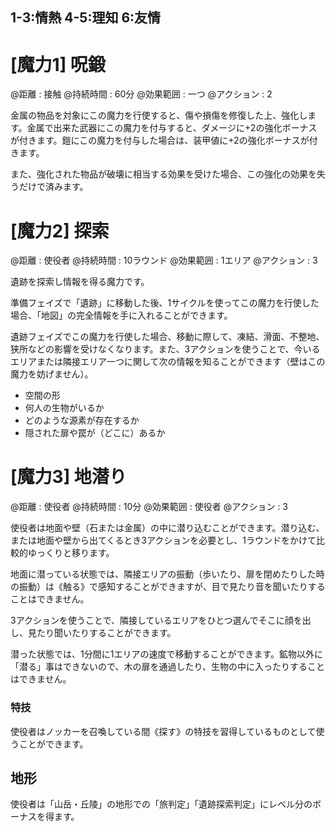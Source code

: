 ## 1-3:情熱	4-5:理知	6:友情


# [魔力1] 呪鍛

@距離 : 接触	@持続時間 : 60分	@効果範囲 : 一つ	@アクション : 2

金属の物品を対象にこの魔力を行使すると、傷や損傷を修復した上、強化します。金属で出来た武器にこの魔力を付与すると、ダメージに+2の強化ボーナスが付きます。鎧にこの魔力を付与した場合は、装甲値に+2の強化ボーナスが付きます。

また、強化された物品が破壊に相当する効果を受けた場合、この強化の効果を失うだけで済みます。


# [魔力2] 探索

@距離 : 使役者	@持続時間 : 10ラウンド	@効果範囲 : 1エリア	@アクション : 3

遺跡を探索し情報を得る魔力です。

準備フェイズで「遺跡」に移動した後、1サイクルを使ってこの魔力を行使した場合、「地図」の完全情報を手に入れることができます。

遺跡フェイズでこの魔力を行使した場合、移動に際して、凍結、滑面、不整地、狭所などの影響を受けなくなります。また、3アクションを使うことで、今いるエリアまたは隣接エリア一つに関して次の情報を知ることができます（壁はこの魔力を妨げません）。

* 空間の形
* 何人の生物がいるか
* どのような源素が存在するか
* 隠された扉や罠が（どこに）あるか


# [魔力3] 地潜り

@距離 : 使役者	@持続時間 : 10分	@効果範囲 : 使役者	@アクション : 3

使役者は地面や壁（石または金属）の中に潜り込むことができます。潜り込む、または地面や壁から出てくるとき3アクションを必要とし、1ラウンドをかけて比較的ゆっくりと移ります。

地面に潜っている状態では、隣接エリアの振動（歩いたり、扉を閉めたりした時の振動）は《触る》で感知することができますが、目で見たり音を聞いたりすることはできません。

3アクションを使うことで、隣接しているエリアをひとつ選んでそこに顔を出し、見たり聞いたりすることができます。

潜った状態では、1分間に1エリアの速度で移動することができます。鉱物以外に「潜る」事はできないので、木の扉を通過したり、生物の中に入ったりすることはできません。

### 特技

使役者はノッカーを召喚している間《探す》の特技を習得しているものとして使うことができます。


## 地形

使役者は「山岳・丘陵」の地形での「旅判定」「遺跡探索判定」にレベル分のボーナスを得ます。
